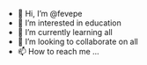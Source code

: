 - 👋 Hi, I’m @fevepe
- 👀 I’m interested in education
- 🌱 I’m currently learning all
- 💞️ I’m looking to collaborate on all
- 📫 How to reach me ...

<!---
fevepe/fevepe is a ✨ special ✨ repository because its `README.md` (this file) appears on your GitHub profile.
You can click the Preview link to take a look at your changes.
--->

